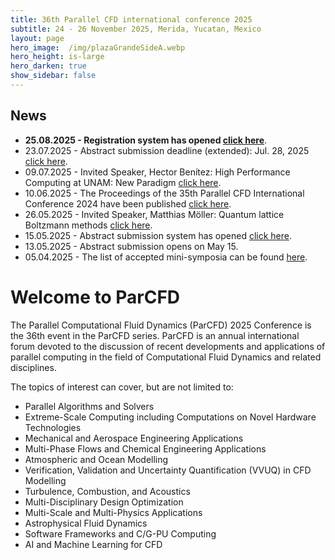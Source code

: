 ```yaml
---
title: 36th Parallel CFD international conference 2025
subtitle: 24 - 26 November 2025, Merida, Yucatan, Mexico
layout: page
hero_image:  /img/plazaGrandeSideA.webp
hero_height: is-large
hero_darken: true
show_sidebar: false
---
```


## News

* **25.08.2025 - Registration system has opened [click here](/key-dates-registration)**.
* 23.07.2025 - Abstract submission deadline (extended): Jul. 28, 2025 [click here](/key-dates-registration).
* 09.07.2025 - Invited Speaker, Hector Benítez: High Performance Computing at UNAM: New Paradigm [click here](/invited-speakers#speaker-2).
* 10.06.2025 - The Proceedings of the 35th Parallel CFD International Conference 2024 have been published [click here](https://juser.fz-juelich.de/record/1042307).
* 26.05.2025 - Invited Speaker, Matthias Möller: Quantum lattice Boltzmann methods [click here](/invited-speakers#speaker-1).
* 15.05.2025 - Abstract submission system has opened [click here](/call-papers).
* 13.05.2025 - Abstract submission opens on May 15.
* 05.04.2025 - The list of accepted mini-symposia can be found [here](/accepted-minisymposia).

# Welcome to ParCFD

The Parallel Computational Fluid Dynamics (ParCFD) 2025 Conference is the 36th event in the ParCFD series. ParCFD is an annual international forum devoted to the discussion of recent developments and applications of parallel computing in the field of Computational Fluid Dynamics and related disciplines. 

The topics of interest can cover, but are not limited to:

* Parallel Algorithms and Solvers
* Extreme-Scale Computing including Computations on Novel Hardware Technologies
* Mechanical and Aerospace Engineering Applications
* Multi-Phase Flows and Chemical Engineering Applications
* Atmospheric and Ocean Modelling
* Verification, Validation and Uncertainty Quantification (VVUQ) in CFD Modelling
* Turbulence, Combustion, and Acoustics
* Multi-Disciplinary Design Optimization
* Multi-Scale and Multi-Physics Applications
* Astrophysical Fluid Dynamics
* Software Frameworks and C/G-PU Computing
* AI and Machine Learning for CFD
